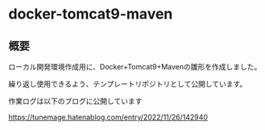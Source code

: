 # docker-tomcat9-maven

## 概要

ローカル開発環境作成用に、Docker+Tomcat9+Mavenの雛形を作成しました。

繰り返し使用できるよう、テンプレートリポジトリとして公開しています。

作業ログは以下のブログに公開しています

https://tunemage.hatenablog.com/entry/2022/11/26/142940
